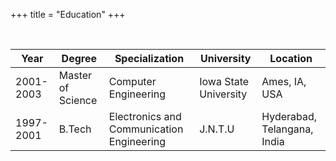 +++
title = "Education"
+++

<br>

Year|Degree|Specialization|University |Location
--|--|--|--|--|
2001-2003|Master of Science| Computer Engineering | Iowa State University | Ames, IA, USA|
1997-2001|B.Tech| Electronics and Communication Engineering | J.N.T.U | Hyderabad, Telangana, India|

